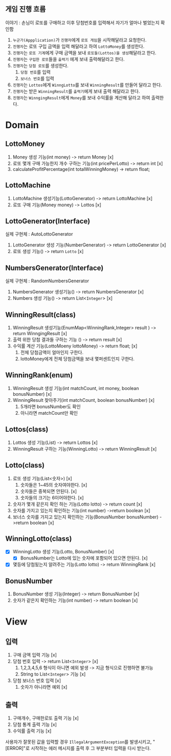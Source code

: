 
## 게임 진행 흐름

이야기 : 손님이 로또를 구매하고 이후 당첨번호를 입력해서 자기가 얼마나 벌었는지 확인함

1. `누군가(Appplication)`가 `진행자`에게 `로또 게임`을 시작해달라고 요청한다.
2.  `진행자`는 로또 구입 금액을 입력 해달라고 하여 `LottoMoney`를 생성한다.
3. `진행자`는 `로또 기계`에게 구매 금액을 보내 `로또들(Lottos)을 생성`해달라고 한다.
3. `진행자`는 `구입한 로또`들을 `출력기` 에게 보내 출력해달라고 한다.
4. `진행자`는 `당첨 로또`를 생성한다.
   1. `당첨 번호`를 입력
   2. `보너스 번호`를 입력
5. `진행자`는 `Lottos`에게 `WinngLotto`를 보내 `WinningResult`를 만들어 달라고 한다.
6. `진행자`는 받은 `WinningResult`를  `출력기`에게 보내 출력 해달라고 한다.
7. `진행자`는 `WinngingResult`에게 `Money`를 보내 수익률을 계산해 달라고 하여 출력한다.


# Domain

## LottoMoney
1. Money 생성 기능(int money) -> return Money [x]
2. 로또 몇개 구매 가능한지 개수 구하는 기능(int pricePerLotto) -> return int [x]
3. calculateProfitPercentage(int totalWinningMoney) -> return float;

## LottoMachine
1. LottoMachine 생성기능(LottoGenerator) -> return LottoMachine [x]
2. 로또 구매 기능(Money money) -> Lottos [x]

## LottoGenerator(Interface)

실제 구현체 : AutoLottoGenerator

1. LottoGenerator 생성 기능(NumberGenerator) -> return LottoGenerator [x]
2. 로또 생성 기능() -> return `Lotto` [x]
   

## NumbersGenerator(Interface)
실제 구현체 : RandomNumbersGenerator
1. NumbersGenerator 생성기능() -> return NumbersGenerator [x]
2. Numbers 생성 기능() -> return List<`Integer`> [x]

## WinningResult(class)
1. WinningResult 생성기능(EnumMap<WinningRank,Integer> result ) -> return WinngingResult [x]
2. 출력 위한 당첨 결과들 구하는 기능 () -> return result [x]
3. 수익률 계산 기능(LottoMoeny lottoMoney) -> return float; [x]
   1. 전체 당첨금액이 얼마인지 구한다.
   2. lottoMoney에게 전체 당첨금액을 보내 몇퍼센트인지 구한다.

## WinningRank(enum)
1. WinningResult 생성 기능(int matchCount, int money, boolean bonusNumber) [x]
2. WinningResult 찾아주기(int matchCount, boolean bonusNumber) [x]
   1. 5개라면 bonusNumber도 확인
   2. 아니라면 matchCount만 확인

## Lottos(class)
1. Lottos 생성 기능(List<Lotto>) -> return Lottos [x]
2. WinningResult 구하는 기능(WinningLotto) -> return WinningResult [x]
 
## Lotto(class)
1. 로또 생성 기능(List<숫자>) [x]
   1. 숫자들은 1~45의 숫자여야한다. [x]
   2. 숫자들은 중복되면 안된다. [x]
   3. 숫자들의 크기는 6이어야한다. [x]
2. 숫자가 몇개 같은지 확인 하는 기능(Lotto lotto) -> return count [x]
3. 숫자를 가지고 있는지 확인하는 기능(int number) ->return boolean [x]
4. 보너스 숫자를 가지고 있는지 확인하는 기능(BonusNumber bonusNumber) ->return boolean [x]

## WinningLotto(class)

- [x] WinningLotto 생성 기능(Lotto, BonusNumber) [x]
  - [x] BonusNumber는 Lotto에 있는 숫자에 포함되어 있으면 안된다. [x]
- [x] 몇등에 당첨됬는지 알려주는 기능(Lotto lotto) -> return WinningRank [x]

## BonusNumber
1. BonusNumber 생성 기능(Integer) -> return BonusNumber [x]
2. 숫자가 같은지 확인하는 기능(int number) -> return boolean [x]

# View
## 입력
1. 구매 금액 입력 기능 [x]
3. 당첨 번호 입력   -> return List<`Integer`> [x]
   1. 1,2,3,4,5,6 형식이 아니면 예외 발생 -> 지금 형식으로 진행하면 불가능
   2. String to List<`Integer`> 기능 [x]
4. 당첨 보너스 번호 입력 [x]
   1. 숫자가 아니라면 예외 [x]

## 출력
1. 구매개수, 구매한로또 출력 기능 [x]
1. 당첨 통계 출력 기능 [x]
2. 수익률 출력 기능 [x]


사용자가 잘못된 값을 입력할 경우 `IllegalArgumentException`를 발생시키고, "[ERROR]"로 시작하는 에러 메시지를 출력 후 그 부분부터 입력을 다시 받는다.